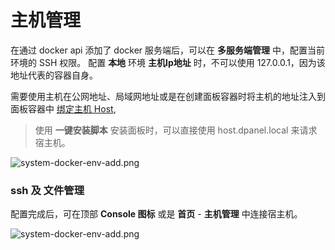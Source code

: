# 主机管理 <Badge type="tip" text="DPanel Version >= 1.7.0" />

在通过 docker api 添加了 docker 服务端后，可以在 **多服务端管理** 中，配置当前环境的 SSH 权限。
配置 **本地** 环境 **主机Ip地址** 时，不可以使用 127.0.0.1，因为该地址代表的容器自身。

需要使用主机在公网地址、局域网地址或是在创建面板容器时将主机的地址注入到面板容器中 [绑定主机 Host](/install/docker?id=绑定宿主机-host),

> 使用 **一键安装脚本** 安装面板时，可以直接使用 host.dpanel.local 来请求宿主机。

![system-docker-env-add.png](https://cdn.w7.cc/dpanel/system-docker-env-ssh.png?t=7)

### ssh 及 文件管理

配置完成后，可在顶部 **Console 图标** 或是 **首页** - **主机管理** 中连接宿主机。

![system-docker-env-add.png](https://cdn.w7.cc/dpanel/system-docker-env-ssh-use.png?t=7)
